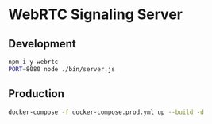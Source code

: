 # WebRTC Signaling Server

## Development

```sh
npm i y-webrtc
PORT=8080 node ./bin/server.js
```

## Production

```sh
docker-compose -f docker-compose.prod.yml up --build -d
```
